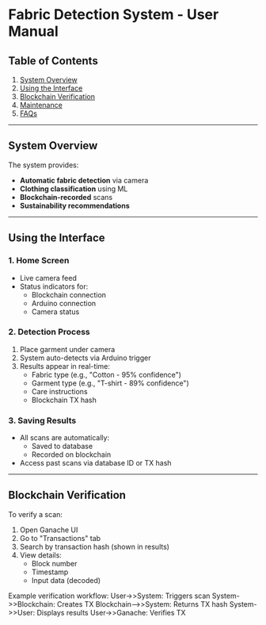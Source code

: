 # Fabric Detection System - User Manual

## Table of Contents
1. [System Overview](#system-overview)
2. [Using the Interface](#using-the-interface)
3. [Blockchain Verification](#blockchain-verification)
4. [Maintenance](#maintenance)
5. [FAQs](#faqs)

---

## System Overview
The system provides:
- **Automatic fabric detection** via camera
- **Clothing classification** using ML
- **Blockchain-recorded** scans
- **Sustainability recommendations**


---

## Using the Interface
### 1. Home Screen
- Live camera feed
- Status indicators for:
  - Blockchain connection
  - Arduino connection
  - Camera status

### 2. Detection Process
1. Place garment under camera
2. System auto-detects via Arduino trigger
3. Results appear in real-time:
   - Fabric type (e.g., "Cotton - 95% confidence")
   - Garment type (e.g., "T-shirt - 89% confidence")
   - Care instructions
   - Blockchain TX hash

### 3. Saving Results
- All scans are automatically:
  - Saved to database
  - Recorded on blockchain
- Access past scans via database ID or TX hash

---

## Blockchain Verification
To verify a scan:
1. Open Ganache UI
2. Go to "Transactions" tab
3. Search by transaction hash (shown in results)
4. View details:
   - Block number
   - Timestamp
   - Input data (decoded)

Example verification workflow:
    User->>System: Triggers scan
    System->>Blockchain: Creates TX
    Blockchain-->>System: Returns TX hash
    System->>User: Displays results
    User->>Ganache: Verifies TX